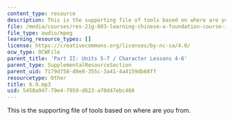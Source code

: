 ```yaml
---
content_type: resource
description: This is the supporting file of tools based on where are you from.
file: /media/courses/res-21g-003-learning-chinese-a-foundation-course-in-mandarin-spring-2011/5458a94779e47959d623a70d47ebc460_6.9.mp3
file_type: audio/mpeg
learning_resource_types: []
license: https://creativecommons.org/licenses/by-nc-sa/4.0/
ocw_type: OCWFile
parent_title: 'Part II: Units 5-7 / Character Lessons 4-6'
parent_type: SupplementalResourceSection
parent_uid: 7179d758-d0e8-355c-3a41-4a4159db68ff
resourcetype: Other
title: 6.9.mp3
uid: 5458a947-79e4-7959-d623-a70d47ebc460
---
```

This is the supporting file of tools based on where are you from.